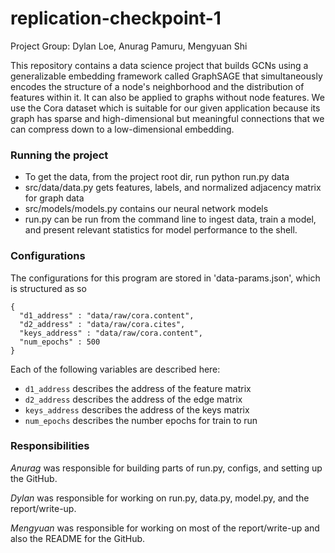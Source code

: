 # replication-checkpoint-1
 Project Group: Dylan Loe, Anurag Pamuru, Mengyuan Shi

This repository contains a data science project that builds GCNs using a generalizable embedding framework called GraphSAGE that simultaneously encodes the structure of a node's neighborhood and the distribution of features within it. It can also be applied to graphs without node features. We use the Cora dataset which is suitable for our given application because its graph has sparse and high-dimensional but meaningful connections that we can compress down to a low-dimensional embedding.

### Running the project
* To get the data, from the project root dir, run python run.py data
* src/data/data.py gets features, labels, and normalized adjacency matrix for graph data
* src/models/models.py contains our neural network models
* run.py can be run from the command line to ingest data, train a model, and present relevant statistics for model performance to the shell.

### Configurations

The configurations for this program are stored in 'data-params.json', which is structured as so

```
{
  "d1_address" : "data/raw/cora.content",
  "d2_address" : "data/raw/cora.cites",
  "keys_address" : "data/raw/cora.content",
  "num_epochs" : 500
}
```

Each of the following variables are described here:
- `d1_address` describes the address of the feature matrix
- `d2_address` describes the address of the edge matrix
- `keys_address` describes the address of the keys  matrix
- `num_epochs` describes the number epochs for train to run

### Responsibilities

_Anurag_ was responsible for building parts of run.py, configs, and setting up the GitHub.

_Dylan_ was responsible for working on run.py, data.py, model.py, 
and the report/write-up.

_Mengyuan_ was responsible for working on most of the report/write-up and also the README for the GitHub.

	
